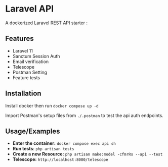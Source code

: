 # Laravel API

A dockerized Laravel REST API starter :

## Features

- Laravel 11
- Sanctum Session Auth
- Email verification
- Telescope
- Postman Setting
- Feature tests

## Installation

Install docker then run `docker compose up -d`

Import Postman's setup files from `./.postman` to test the api auth endpoints.

## Usage/Examples

- **Enter the container:** `docker compose exec api sh`
- **Run tests**: `php artisan tests`
- **Create a new Resource:** `php artisan make:model -cfmrRs --api --test`
- **Telescope:** `http://localhost:8000/telescope`
